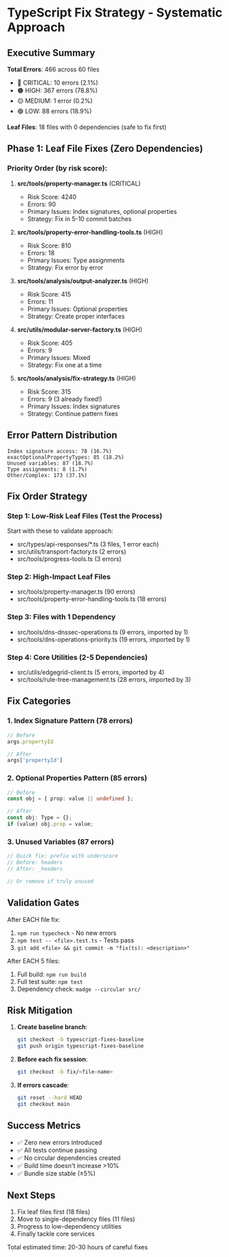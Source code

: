 # TypeScript Fix Strategy - Systematic Approach

## Executive Summary

**Total Errors**: 466 across 60 files
- 🔴 CRITICAL: 10 errors (2.1%)
- 🟠 HIGH: 367 errors (78.8%)
- 🟡 MEDIUM: 1 error (0.2%)
- 🟢 LOW: 88 errors (18.9%)

**Leaf Files**: 18 files with 0 dependencies (safe to fix first)

## Phase 1: Leaf File Fixes (Zero Dependencies)

### Priority Order (by risk score):

1. **src/tools/property-manager.ts** (CRITICAL)
   - Risk Score: 4240
   - Errors: 90
   - Primary Issues: Index signatures, optional properties
   - Strategy: Fix in 5-10 commit batches

2. **src/tools/property-error-handling-tools.ts** (HIGH)
   - Risk Score: 810
   - Errors: 18
   - Primary Issues: Type assignments
   - Strategy: Fix error by error

3. **src/tools/analysis/output-analyzer.ts** (HIGH)
   - Risk Score: 415
   - Errors: 11
   - Primary Issues: Optional properties
   - Strategy: Create proper interfaces

4. **src/utils/modular-server-factory.ts** (HIGH)
   - Risk Score: 405
   - Errors: 9
   - Primary Issues: Mixed
   - Strategy: Fix one at a time

5. **src/tools/analysis/fix-strategy.ts** (HIGH)
   - Risk Score: 315
   - Errors: 9 (3 already fixed!)
   - Primary Issues: Index signatures
   - Strategy: Continue pattern fixes

## Error Pattern Distribution

```
Index signature access: 78 (16.7%)
exactOptionalPropertyTypes: 85 (18.2%)
Unused variables: 87 (18.7%)
Type assignments: 8 (1.7%)
Other/Complex: 173 (37.1%)
```

## Fix Order Strategy

### Step 1: Low-Risk Leaf Files (Test the Process)
Start with these to validate approach:
- src/types/api-responses/*.ts (3 files, 1 error each)
- src/utils/transport-factory.ts (2 errors)
- src/tools/progress-tools.ts (3 errors)

### Step 2: High-Impact Leaf Files
- src/tools/property-manager.ts (90 errors)
- src/tools/property-error-handling-tools.ts (18 errors)

### Step 3: Files with 1 Dependency
- src/tools/dns-dnssec-operations.ts (9 errors, imported by 1)
- src/tools/dns-operations-priority.ts (19 errors, imported by 1)

### Step 4: Core Utilities (2-5 Dependencies)
- src/utils/edgegrid-client.ts (5 errors, imported by 4)
- src/tools/rule-tree-management.ts (28 errors, imported by 3)

## Fix Categories

### 1. Index Signature Pattern (78 errors)
```typescript
// Before
args.propertyId

// After
args['propertyId']
```

### 2. Optional Properties Pattern (85 errors)
```typescript
// Before
const obj = { prop: value || undefined };

// After
const obj: Type = {};
if (value) obj.prop = value;
```

### 3. Unused Variables (87 errors)
```typescript
// Quick fix: prefix with underscore
// Before: headers
// After: _headers

// Or remove if truly unused
```

## Validation Gates

After EACH file fix:
1. `npm run typecheck` - No new errors
2. `npm test -- <file>.test.ts` - Tests pass
3. `git add <file> && git commit -m "fix(ts): <description>"`

After EACH 5 files:
1. Full build: `npm run build`
2. Full test suite: `npm test`
3. Dependency check: `madge --circular src/`

## Risk Mitigation

1. **Create baseline branch**:
   ```bash
   git checkout -b typescript-fixes-baseline
   git push origin typescript-fixes-baseline
   ```

2. **Before each fix session**:
   ```bash
   git checkout -b fix/<file-name>
   ```

3. **If errors cascade**:
   ```bash
   git reset --hard HEAD
   git checkout main
   ```

## Success Metrics

- ✅ Zero new errors introduced
- ✅ All tests continue passing
- ✅ No circular dependencies created
- ✅ Build time doesn't increase >10%
- ✅ Bundle size stable (±5%)

## Next Steps

1. Fix leaf files first (18 files)
2. Move to single-dependency files (11 files)
3. Progress to low-dependency utilities
4. Finally tackle core services

Total estimated time: 20-30 hours of careful fixes